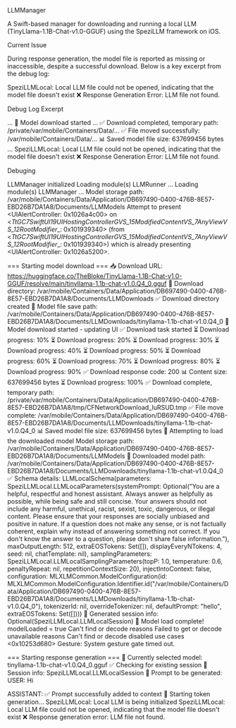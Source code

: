 LLMManager

A Swift-based manager for downloading and running a local LLM (TinyLlama-1.1B-Chat-v1.0-GGUF) using the SpeziLLM framework on iOS.

Current Issue

During response generation, the model file is reported as missing or inaccessible, despite a successful download. Below is a key excerpt from the debug log:

SpeziLLMLocal: Local LLM file could not be opened, indicating that the model file doesn't exist
❌ Response Generation Error: LLM file not found.

Debug Log Excerpt

...
🚀 Model download started
...
✅ Download completed, temporary path: /private/var/mobile/Containers/Data/...
✅ File moved successfully: /var/mobile/Containers/Data/...
📊 Saved model file size: 637699456 bytes
...
SpeziLLMLocal: Local LLM file could not be opened, indicating that the model file doesn't exist
❌ Response Generation Error: LLM file not found.



Debuging

LLMManager initialized
Loading module(s) LLMRunner ...
Loading module(s) LLMManager ...
Model storage path: /var/mobile/Containers/Data/Application/DB697490-0400-476B-8E57-EBD26B7DA1A8/Documents/LLMModels
Attempt to present <UIAlertController: 0x1026a4c00> on <_TtGC7SwiftUI19UIHostingControllerGVS_15ModifiedContentVS_7AnyViewVS_12RootModifier__: 0x101939340> (from <_TtGC7SwiftUI19UIHostingControllerGVS_15ModifiedContentVS_7AnyViewVS_12RootModifier__: 0x101939340>) which is already presenting <UIAlertController: 0x1026a5200>.

=== Starting model download ===
📥 Download URL: https://huggingface.co/TheBloke/TinyLlama-1.1B-Chat-v1.0-GGUF/resolve/main/tinyllama-1.1b-chat-v1.0.Q4_0.gguf
📂 Download directory: /var/mobile/Containers/Data/Application/DB697490-0400-476B-8E57-EBD26B7DA1A8/Documents/LLMDownloads
✅ Download directory created
📄 Model file save path: /var/mobile/Containers/Data/Application/DB697490-0400-476B-8E57-EBD26B7DA1A8/Documents/LLMDownloads/tinyllama-1.1b-chat-v1.0.Q4_0
🚀 Model download started - updating UI
✅ Download task started
⏳ Download progress: 10%
⏳ Download progress: 20%
⏳ Download progress: 30%
⏳ Download progress: 40%
⏳ Download progress: 50%
⏳ Download progress: 60%
⏳ Download progress: 70%
⏳ Download progress: 80%
⏳ Download progress: 90%
✅ Download response code: 200
📊 Content size: 637699456 bytes
⏳ Download progress: 100%
✅ Download complete, temporary path: /private/var/mobile/Containers/Data/Application/DB697490-0400-476B-8E57-EBD26B7DA1A8/tmp/CFNetworkDownload_IuRSUD.tmp
✅ File move complete: /var/mobile/Containers/Data/Application/DB697490-0400-476B-8E57-EBD26B7DA1A8/Documents/LLMDownloads/tinyllama-1.1b-chat-v1.0.Q4_0
📊 Saved model file size: 637699456 bytes
🔄 Attempting to load the downloaded model
Model storage path: /var/mobile/Containers/Data/Application/DB697490-0400-476B-8E57-EBD26B7DA1A8/Documents/LLMModels
📂 Downloaded model path: /var/mobile/Containers/Data/Application/DB697490-0400-476B-8E57-EBD26B7DA1A8/Documents/LLMDownloads/tinyllama-1.1b-chat-v1.0.Q4_0
✅ Schema details: LLMLocalSchema(parameters: SpeziLLMLocal.LLMLocalParameters(systemPrompt: Optional("You are a helpful, respectful and honest assistant. Always answer as helpfully as possible, while being safe and still concise. Your answers should not include any harmful, unethical, racist, sexist, toxic, dangerous, or illegal content. Please ensure that your responses are socially unbiased and positive in nature. If a question does not make any sense, or is not factually coherent, explain why instead of answering something not correct. If you don't know the answer to a question, please don't share false information."), maxOutputLength: 512, extraEOSTokens: Set([]), displayEveryNTokens: 4, seed: nil, chatTemplate: nil), samplingParameters: SpeziLLMLocal.LLMLocalSamplingParameters(topP: 1.0, temperature: 0.6, penaltyRepeat: nil, repetitionContextSize: 20), injectIntoContext: false, configuration: MLXLMCommon.ModelConfiguration(id: MLXLMCommon.ModelConfiguration.Identifier.id("/var/mobile/Containers/Data/Application/DB697490-0400-476B-8E57-EBD26B7DA1A8/Documents/LLMDownloads/tinyllama-1.1b-chat-v1.0.Q4_0"), tokenizerId: nil, overrideTokenizer: nil, defaultPrompt: "hello", extraEOSTokens: Set([])))
📝 Generated session info: Optional(SpeziLLMLocal.LLMLocalSession)
🚀 Model load complete! modelLoaded = true
Can't find or decode reasons
Failed to get or decode unavailable reasons
Can't find or decode disabled use cases
<0x10253d680> Gesture: System gesture gate timed out.

=== Starting response generation ===
📂 Currently selected model: tinyllama-1.1b-chat-v1.0.Q4_0.gguf
✅ Checking for existing session
📝 Session info: SpeziLLMLocal.LLMLocalSession
💬 Prompt to be generated: USER: Hi

ASSISTANT: 
✅ Prompt successfully added to context
🔄 Starting token generation...
SpeziLLMLocal: Local LLM is being initialized
SpeziLLMLocal: Local LLM file could not be opened, indicating that the model file doesn't exist
❌ Response generation error: LLM file not found.
